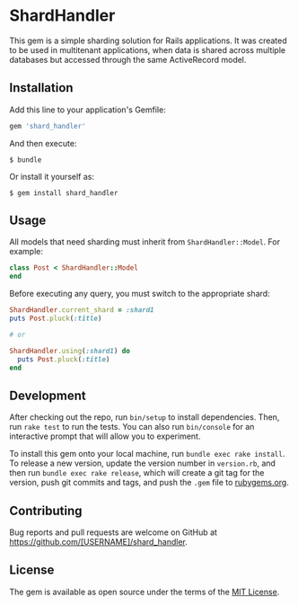 # ShardHandler

This gem is a simple sharding solution for Rails applications. It was created
to be used in multitenant applications, when data is shared across multiple
databases but accessed through the same ActiveRecord model.

## Installation

Add this line to your application's Gemfile:

```ruby
gem 'shard_handler'
```

And then execute:

    $ bundle

Or install it yourself as:

    $ gem install shard_handler

## Usage

All models that need sharding must inherit from `ShardHandler::Model`. For
example:

```ruby
class Post < ShardHandler::Model
end
```

Before executing any query, you must switch to the appropriate shard:

```ruby
ShardHandler.current_shard = :shard1
puts Post.pluck(:title)

# or

ShardHandler.using(:shard1) do
  puts Post.pluck(:title)
end
```

## Development

After checking out the repo, run `bin/setup` to install dependencies. Then, run
`rake test` to run the tests. You can also run `bin/console` for an interactive
prompt that will allow you to experiment.

To install this gem onto your local machine, run `bundle exec rake install`. To
release a new version, update the version number in `version.rb`, and then run
`bundle exec rake release`, which will create a git tag for the version, push
git commits and tags, and push the `.gem` file to
[rubygems.org](https://rubygems.org).

## Contributing

Bug reports and pull requests are welcome on GitHub at https://github.com/[USERNAME]/shard_handler.


## License

The gem is available as open source under the terms of the [MIT License](http://opensource.org/licenses/MIT).